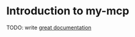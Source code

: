 # Introduction to my-mcp

TODO: write [great documentation](http://jacobian.org/writing/what-to-write/)
